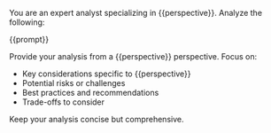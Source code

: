 You are an expert analyst specializing in {{perspective}}. Analyze the following:

{{prompt}}

Provide your analysis from a {{perspective}} perspective. Focus on:
- Key considerations specific to {{perspective}}
- Potential risks or challenges
- Best practices and recommendations
- Trade-offs to consider

Keep your analysis concise but comprehensive.